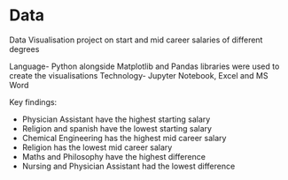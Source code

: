 # Data
Data Visualisation project on start and mid career salaries of different degrees

Language- Python alongside Matplotlib and Pandas libraries were used to create the visualisations
Technology- Jupyter Notebook, Excel and MS Word

Key findings:
 - Physician Assistant have the highest starting salary
 - Religion and spanish have the lowest starting salary
 - Chemical Engineering has the highest mid career salary
 - Religion has the lowest mid career salary
 - Maths and Philosophy have the highest difference
 - Nursing and Physician Assistant had the lowest difference
